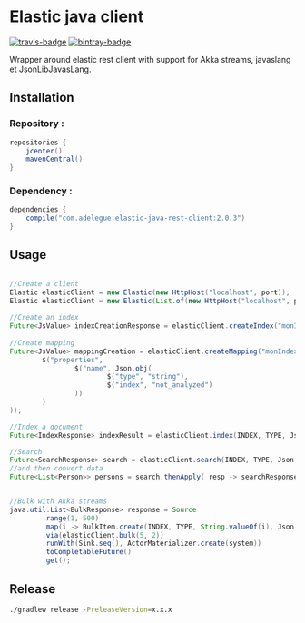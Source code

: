 # Elastic java client

[travis]:                https://travis-ci.org/larousso/elastic-java-rest-client
[travis-badge]:          https://travis-ci.org/larousso/elastic-java-rest-client.svg?branch=master
[bintray]:               https://bintray.com/larousso/maven/elastic-java-rest-client
[bintray-badge]:         https://img.shields.io/bintray/v/larousso/maven/elastic-java-rest-client.svg?maxAge=2592000

[![travis-badge][]][travis] [![bintray-badge][]][bintray]

Wrapper around elastic rest client with support for Akka streams, javaslang et JsonLibJavasLang. 

## Installation 

### Repository :

```groovy
repositories {
    jcenter()
    mavenCentral()   
}
```

### Dependency :

```groovy
dependencies {
    compile("com.adelegue:elastic-java-rest-client:2.0.3")
}
```

## Usage
 
 
```java 

//Create a client 
Elastic elasticClient = new Elastic(new HttpHost("localhost", port));
Elastic elasticClient = new Elastic(List.of(new HttpHost("localhost", port)), Option.some("user"), Option.some("password"));
 
//Create an index 
Future<JsValue> indexCreationResponse = elasticClient.createIndex("monIndex", Json.obj());
 
//Create mapping 
Future<JsValue> mappingCreation = elasticClient.createMapping("monIndex", "monType", Json.obj(
        $("properties",
                $("name", Json.obj(
                        $("type", "string"),
                        $("index", "not_analyzed")
                ))
        )
));

//Index a document 
Future<IndexResponse> indexResult = elasticClient.index(INDEX, TYPE, Json.obj($("name", "Jean Claude Dus")), Option.some("1"));

//Search 
Future<SearchResponse> search = elasticClient.search(INDEX, TYPE, Json.obj($("query", $("match_all", Json.obj()))));
//and then convert data 
Future<List<Person>> persons = search.thenApply( resp -> searchResponse.hits.hitsAs(Person.read));


//Bulk with Akka streams
java.util.List<BulkResponse> response = Source
        .range(1, 500)
        .map(i -> BulkItem.create(INDEX, TYPE, String.valueOf(i), Json.obj().with("name", "name-" + i)))
        .via(elasticClient.bulk(5, 2))
        .runWith(Sink.seq(), ActorMaterializer.create(system))
        .toCompletableFuture()
        .get();


 ```
 
## Release 

```bash
./gradlew release -PreleaseVersion=x.x.x 
```